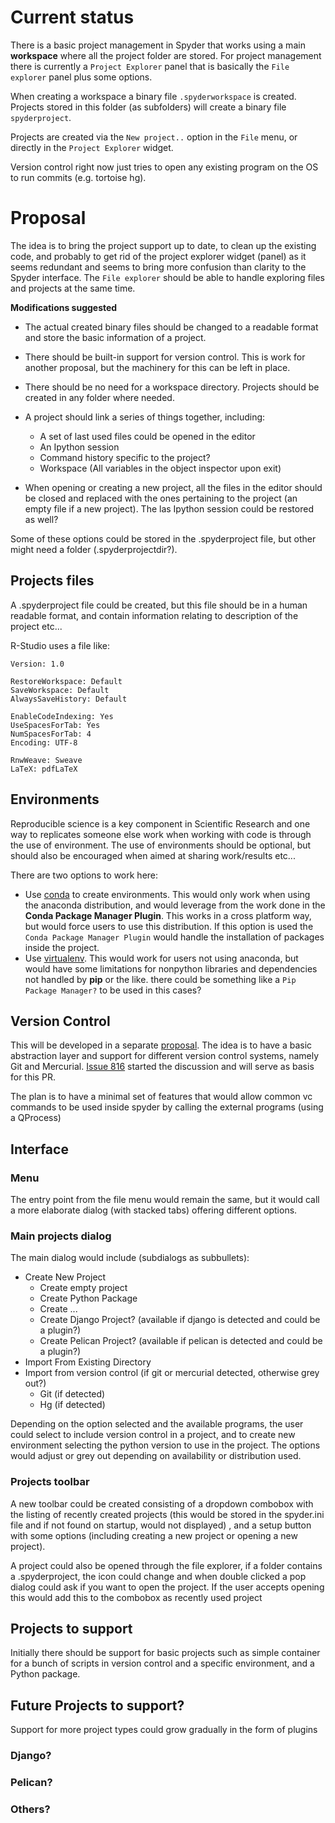 # Current status
There is a basic project management in Spyder that works using a main **workspace** where all the project folder are stored. For project management there is currently a `Project Explorer` panel that is basically the `File explorer` panel plus some options.

When creating a workspace a binary file `.spyderworkspace` is created. Projects stored in this folder (as subfolders) will create a binary file `spyderproject`.

Projects are created via the `New project..` option in the `File` menu, or directly in the `Project Explorer` widget.

Version control right now just tries to open any existing program on the OS to run commits (e.g. tortoise hg). 

# Proposal
The idea is to bring the project support up to date, to clean up the existing code, and probably to get rid of the project explorer widget (panel) as it seems redundant and seems to bring more confusion than clarity to the Spyder interface. The `File explorer` should be able to handle exploring files and projects at the same time. 

**Modifications suggested**
* The actual created binary files should be changed to a readable format and store the basic information of a project.

* There should be built-in support for version control. This is work for another proposal, but the machinery for this can be left in place.
* There should be no need for a workspace directory. Projects should be created in any folder where needed.
* A project should link a series of things together, including:
    * A set of last used files could be opened in the editor
    * An Ipython session
    * Command history specific to the project?
    * Workspace (All variables in the object inspector upon exit)
* When opening or creating a new project, all the files in the editor should be closed and replaced with 
the ones pertaining  to the project (an empty file if a new project). The las Ipython session could be restored as well?

Some of these options could be stored in the .spyderproject file, but other might need a folder (.spyderprojectdir?).

## Projects files
A .spyderproject file could be created, but this file should be in a human readable format, and contain information relating to description of the project etc...

R-Studio uses a file like:
```
Version: 1.0

RestoreWorkspace: Default
SaveWorkspace: Default
AlwaysSaveHistory: Default

EnableCodeIndexing: Yes
UseSpacesForTab: Yes
NumSpacesForTab: 4
Encoding: UTF-8

RnwWeave: Sweave
LaTeX: pdfLaTeX
```

## Environments
Reproducible science is a key component in Scientific Research and one way to replicates someone else work when working with code is through the use of environment. The use of environments should be optional, but should also be encouraged when aimed at sharing work/results etc...

There are two options to work here:
* Use [conda](https://github.com/conda/conda) to create environments. This would only work when using the anaconda distribution, and would leverage from the work done in the **Conda Package Manager Plugin**. This works in a cross platform way, but would force users to use this distribution. If this option is used the `Conda Package Manager Plugin` would handle the installation of packages inside the project.
* Use [virtualenv](https://github.com/pypa/virtualenv). This would work for users not using anaconda, but would have some limitations for nonpython libraries and dependencies not handled by **pip** or the like. there could be something like a `Pip Package Manager?` to be used in this cases?

## Version Control
This will be developed in a separate [proposal](https://github.com/spyder-ide/spyder/wiki/Version-Control-Proposal). The idea is to have a basic abstraction layer and support for different version control systems, namely Git and Mercurial. [Issue 816](https://github.com/spyder-ide/spyder/issues/816) started the discussion and will serve as basis for this PR.

The plan is to have a minimal set of features that would allow common vc commands to be used inside spyder by calling the external programs (using a QProcess)

## Interface

### Menu
The entry point from the file menu would remain the same, but it would call a more elaborate dialog (with stacked tabs) offering different options. 

### Main projects dialog
The main dialog would include (subdialogs as subbullets):
* Create New Project
    * Create empty project
    * Create Python Package
    * Create ...
    * Create Django Project?  (available if django is detected and could be a plugin?) 
    * Create Pelican Project?  (available if pelican is detected and could be a plugin?) 
* Import From Existing Directory
* Import from version control (if git or mercurial detected, otherwise grey out?)
    * Git (if detected)
    * Hg  (if detected)

Depending on the option selected and the available programs, the user could select to include version control in a project, and to create new environment selecting the python version to use in the project. The options would adjust or grey out depending on availability or distribution used.

### Projects toolbar
A new toolbar could be created consisting of a dropdown combobox with the listing of recently created projects (this would be stored in the spyder.ini file and if not found on startup, would not displayed) , and a setup button with some options (including creating a new project or opening a new project).

A project could also be opened through the file explorer, if a folder contains a .spyderproject, the icon could change and when double clicked a pop dialog could ask if you want to open the project. If the user accepts opening this would add this to the combobox as recently used project

## Projects to support
Initially there should be support for basic projects such as simple container for a bunch of scripts in version control and a specific environment, and a Python package. 
 
## Future Projects to support?
Support for more project types could grow gradually in the form of plugins

### Django?


### Pelican?

### Others?
